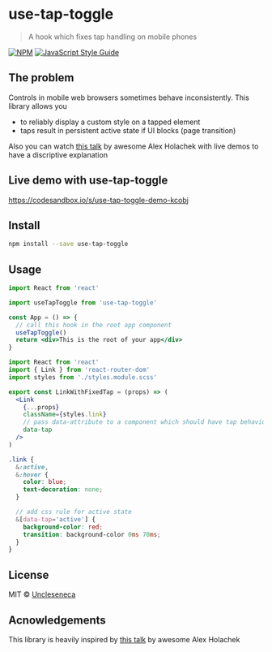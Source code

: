 # use-tap-toggle

> A hook which fixes tap handling on mobile phones

[![NPM](https://img.shields.io/npm/v/use-tap-toggle.svg)](https://www.npmjs.com/package/use-tap-toggle) [![JavaScript Style Guide](https://img.shields.io/badge/code_style-standard-brightgreen.svg)](https://standardjs.com)

## The problem

Controls in mobile web browsers sometimes behave inconsistently. This library allows you

- to reliably display a custom style on a tapped element
- taps result in persistent active state if UI blocks (page transition)

Also you can watch [this talk](https://www.youtube.com/watch?v=W6_KxNvRxr4) by awesome Alex Holachek with live demos to have a discriptive explanation

## Live demo with use-tap-toggle

https://codesandbox.io/s/use-tap-toggle-demo-kcobj

## Install

```bash
npm install --save use-tap-toggle
```

## Usage

```jsx
import React from 'react'

import useTapToggle from 'use-tap-toggle'

const App = () => {
  // call this hook in the root app component
  useTapToggle()
  return <div>This is the root of your app</div>
}
```

```jsx
import React from 'react'
import { Link } from 'react-router-dom'
import styles from './styles.module.scss'

export const LinkWithFixedTap = (props) => (
  <Link
    {...props}
    className={styles.link}
    // pass data-attribute to a component which should have tap behaviour fixed
    data-tap
  />
)
```

```scss
.link {
  &:active,
  &:hover {
    color: blue;
    text-decoration: none;
  }

  // add css rule for active state
  &[data-tap='active'] {
    background-color: red;
    transition: background-color 0ms 70ms;
  }
}
```

## License

MIT © [Uncleseneca](https://github.com/Uncleseneca)

## Acnowledgements

This library is heavily inspired by [this talk](https://www.youtube.com/watch?v=W6_KxNvRxr4) by awesome Alex Holachek
